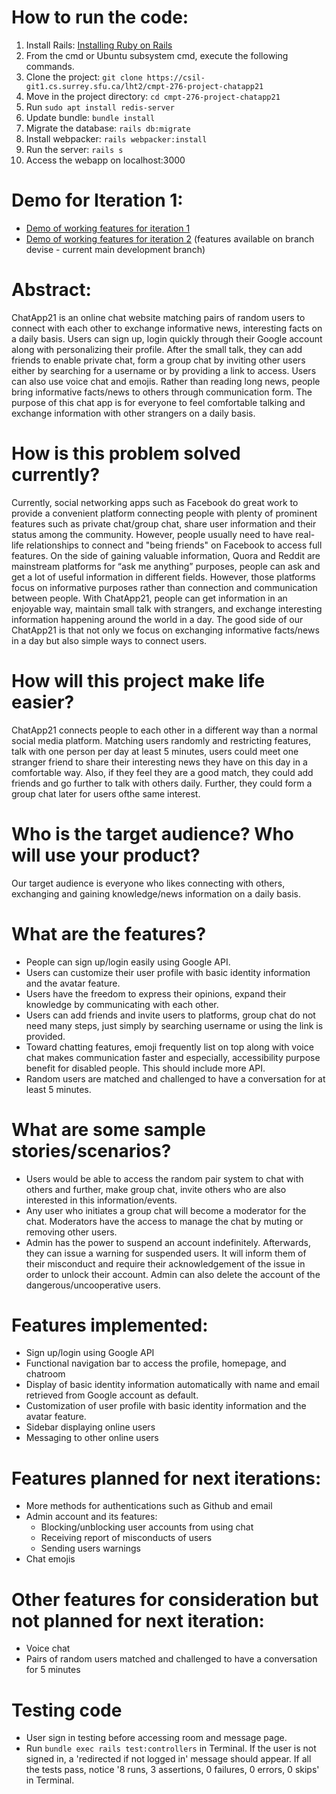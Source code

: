 # How to run the code:
1. Install Rails: [Installing Ruby on Rails](https://gorails.com/setup/osx/10.14-mojave)
2. From the cmd or Ubuntu subsystem cmd, execute the following commands.
3. Clone the project: `git clone https://csil-git1.cs.surrey.sfu.ca/lht2/cmpt-276-project-chatapp21`
4. Move in the project directory: `cd cmpt-276-project-chatapp21`
5. Run `sudo apt install redis-server`
6. Update bundle: `bundle install`
7. Migrate the database: `rails db:migrate`
8. Install webpacker: `rails webpacker:install`
9. Run the server: `rails s`
10. Access the webapp on localhost:3000

# Demo for Iteration 1:
- [Demo of working features for iteration 1](https://youtu.be/FAXAeFcwV_Q) 
- [Demo of working features for iteration 2](https://youtu.be/1PqcAlPoILA) (features available on branch devise - current main development branch)

# Abstract: 
ChatApp21 is an online chat website matching pairs of random users to connect with each other to exchange informative news, interesting facts on a daily basis. Users can sign up, login quickly through their Google account along with personalizing their profile. After the small talk, they can add friends to enable private chat, form a group chat by inviting other users either by searching for a username or by providing a link to access. Users can also use voice chat and emojis. Rather than reading long news, people bring informative facts/news to others through communication form. The purpose of this chat app is for everyone to feel comfortable talking and exchange information with other strangers on a daily basis.
 
# How is this problem solved currently?
Currently, social networking apps such as Facebook do great work to provide a convenient platform connecting people with plenty of prominent features such as private chat/group chat, share user information and their status among the community. However, people usually need to have real-life relationships to connect and "being friends" on Facebook to access full features.
On the side of gaining valuable information, Quora and Reddit are mainstream platforms for “ask me anything” purposes, people can ask and get a lot of useful information in different fields. However, those platforms focus on informative purposes rather than connection and communication between people.
With ChatApp21, people can get information in an enjoyable way, maintain small talk with strangers, and exchange interesting information happening around the world in a day. The good side of our ChatApp21 is that not only we focus on exchanging informative facts/news in a day but also simple ways to connect users.
 
# How will this project make life easier?
ChatApp21 connects people to each other in a different way than a normal social media platform. Matching users randomly and restricting features, talk with one person per day at least 5 minutes, users could meet one stranger friend to share their interesting news they have on this day in a comfortable way. 
Also, if they feel they are a good match, they could add friends and go further to talk with others daily. Further, they could form a group chat later for users ofthe same interest.

# Who is the target audience? Who will use your product?
Our target audience is everyone who likes connecting with others, exchanging and gaining knowledge/news information on a daily basis.

# What are the features?
- People can sign up/login easily using Google API. 
- Users can customize their user profile with basic identity information and the avatar feature.
- Users have the freedom to express their opinions, expand their knowledge by communicating with each other. 
- Users can add friends and invite users to platforms, group chat do not need many steps, just simply by searching username or using the link is provided.
- Toward chatting features, emoji frequently list on top along with voice chat makes communication faster and especially, accessibility purpose benefit for disabled people. This should include more API.
- Random users are matched and challenged to have a conversation for at least 5 minutes.
 
# What are some sample stories/scenarios?
- Users would be able to access the random pair system to chat with others and further, make group chat, invite others who are also interested in this information/events.
- Any user who initiates a group chat will become a moderator for the chat. Moderators have the access to manage the chat by muting or removing other users. 
- Admin has the power to suspend an account indefinitely. Afterwards, they can issue a warning for suspended users. It will inform them of their misconduct and require their acknowledgement of the issue in order to unlock their account. Admin can also delete the account of the dangerous/uncooperative users.

# Features implemented:
- Sign up/login using Google API
- Functional navigation bar to access the profile, homepage, and chatroom
- Display of basic identity information automatically with name and email retrieved from Google account as default.
- Customization of user profile with basic identity information and the avatar feature.
- Sidebar displaying online users
- Messaging to other online users

# Features planned for next iterations:
- More methods for authentications such as Github and email
- Admin account and its features:
    + Blocking/unblocking user accounts from using chat
    + Receiving report of misconducts of users
    + Sending users warnings
- Chat emojis

# Other features for consideration but not planned for next iteration:
- Voice chat
- Pairs of random users matched and challenged to have a conversation for 5 minutes

# Testing code 
- User sign in testing before accessing room and message page.
- Run `bundle exec rails test:controllers` in Terminal.
If the user is not signed in, a 'redirected if not logged in' message should appear. If all the tests pass, notice '8 runs, 3 assertions, 0 failures, 0 errors, 0 skips' in Terminal.